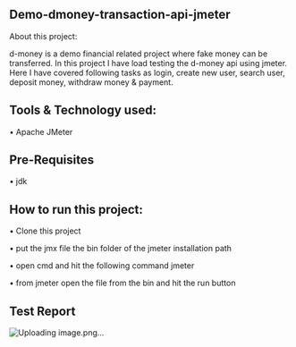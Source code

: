 ## Demo-dmoney-transaction-api-jmeter

About this project:

d-money is a demo financial related project where fake money can be transferred. In this project I have load testing the d-money api using jmeter. Here I have covered following tasks as login, create new user, search user, deposit money, withdraw money & payment.


## Tools & Technology used:

•	Apache JMeter

## Pre-Requisites
•	jdk

## How to run this project:

•	Clone this project

•	put the jmx file the bin folder of the jmeter installation path

•	open cmd and hit the following command jmeter

•	from jmeter open the file from the bin and hit the run button


## Test Report

![Uploading image.png…]()

